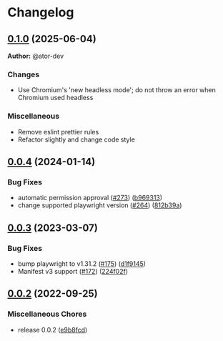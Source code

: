 # Changelog

## [0.1.0](https://github.com/ator-dev/playwright-webextext/compare/v0.0.4...v0.1.0) (2025-06-04)

**Author:** @ator-dev

### Changes

* Use Chromium's 'new headless mode'; do not throw an error when Chromium used headless

### Miscellaneous

* Remove eslint prettier rules
* Refactor slightly and change code style


## [0.0.4](https://github.com/ueokande/playwright-webextext/compare/v0.0.3...v0.0.4) (2024-01-14)

### Bug Fixes

* automatic permission approval ([#273](https://github.com/ueokande/playwright-webextext/issues/273)) ([b969313](https://github.com/ueokande/playwright-webextext/commit/b969313eee69fd990dc5843e2e793608d92143af))
* change supported playwright version ([#264](https://github.com/ueokande/playwright-webextext/issues/264)) ([812b39a](https://github.com/ueokande/playwright-webextext/commit/812b39a89488f2d58f80b332ef57fd123d12accf))


## [0.0.3](https://github.com/ueokande/playwright-webextext/compare/v0.0.2...v0.0.3) (2023-03-07)

### Bug Fixes

* bump playwright to v1.31.2 ([#175](https://github.com/ueokande/playwright-webextext/issues/175)) ([d1f9145](https://github.com/ueokande/playwright-webextext/commit/d1f9145a3f47afd310276fbd198c1c96c08c166a))
* Manifest v3 support ([#172](https://github.com/ueokande/playwright-webextext/pull/172)) ([224f02f](https://github.com/ueokande/playwright-webextext/commit/224f02fb68e3125a9f0ee7cda3e4a2392c349f70))


## [0.0.2](https://github.com/ueokande/playwright-webextext/compare/v0.0.1...v0.0.2) (2022-09-25)

### Miscellaneous Chores

* release 0.0.2 ([e9b8fcd](https://github.com/ueokande/playwright-webextext/commit/e9b8fcde8ecf2798929ee231d7c526ba1dfa8935))
